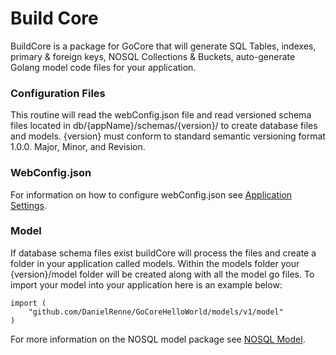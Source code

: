 # Build Core

BuildCore is a package for GoCore that will generate SQL Tables, indexes, primary & foreign keys, NOSQL Collections & Buckets, auto-generate Golang model code files for your application.

### Configuration Files

This routine will read the webConfig.json file and read versioned schema files located in db/{appName}/schemas/{version}/ to create database files and models.  {version} must conform to standard semantic versioning format 1.0.0.  Major, Minor, and Revision.

### WebConfig.json

For information on how to configure webConfig.json see [Application Settings](https://github.com/DanielRenne/GoCore/blob/master/doc/Application_Settings.md).


### Model

If database schema files exist buildCore will process the files and create a folder in your application called models.  Within the models folder your {version}/model folder will be created along with all the model go files.  To import your model into your application here is an example below:

	import (
		"github.com/DanielRenne/GoCoreHelloWorld/models/v1/model"
	)

For more information on the NOSQL model package see [NOSQL Model](https://github.com/DanielRenne/GoCore/blob/master/doc/NOSQL_Schema_Model.md).

